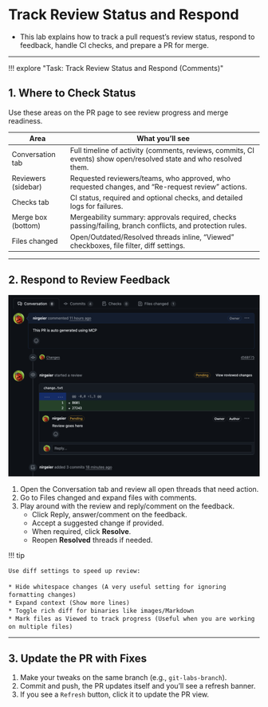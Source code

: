 # Track Review Status and Respond

- This lab explains how to track a pull request’s review status, respond to feedback, handle CI checks, and prepare a PR for merge.

---

!!! explore "Task: Track Review Status and Respond (Comments)"

## 1. Where to Check Status

Use these areas on the PR page to see review progress and merge readiness.

| Area                | What you’ll see                                                                                                   |
| ------------------- | ----------------------------------------------------------------------------------------------------------------- |
| Conversation tab    | Full timeline of activity (comments, reviews, commits, CI events) show open/resolved state and who resolved them. |
| Reviewers (sidebar) | Requested reviewers/teams, who approved, who requested changes, and “Re-request review” actions.                  |
| Checks tab          | CI status, required and optional checks, and detailed logs for failures.                                          |
| Merge box (bottom)  | Mergeability summary: approvals required, checks passing/failing, branch conflicts, and protection rules.         |
| Files changed       | Open/Outdated/Resolved threads inline, “Viewed” checkboxes, file filter, diff settings.                           |

---

## 2. Respond to Review Feedback

![PR Feedback](../assets/images/pr-review-feedback.png)

1. Open the Conversation tab and review all open threads that need action.
2. Go to Files changed and expand files with comments.
3. Play around with the review and reply/comment on the feedback.
      - Click Reply, answer/comment on the feedback.
      - Accept a suggested change if provided.
      - When required, click **Resolve**. 
      - Reopen **Resolved** threads if needed.

!!! tip

    Use diff settings to speed up review:   
    
    * Hide whitespace changes (A very useful setting for ignoring formatting changes)   
    * Expand context (Show more lines)
    * Toggle rich diff for binaries like images/Markdown
    * Mark files as Viewed to track progress (Useful when you are working on multiple files)

---

## 3. Update the PR with Fixes

1. Make your tweaks on the same branch (e.g., `git-labs-branch`).
2. Commit and push, the PR updates itself and you’ll see a refresh banner.
3. If you see a `Refresh` button, click it to update the PR view.



